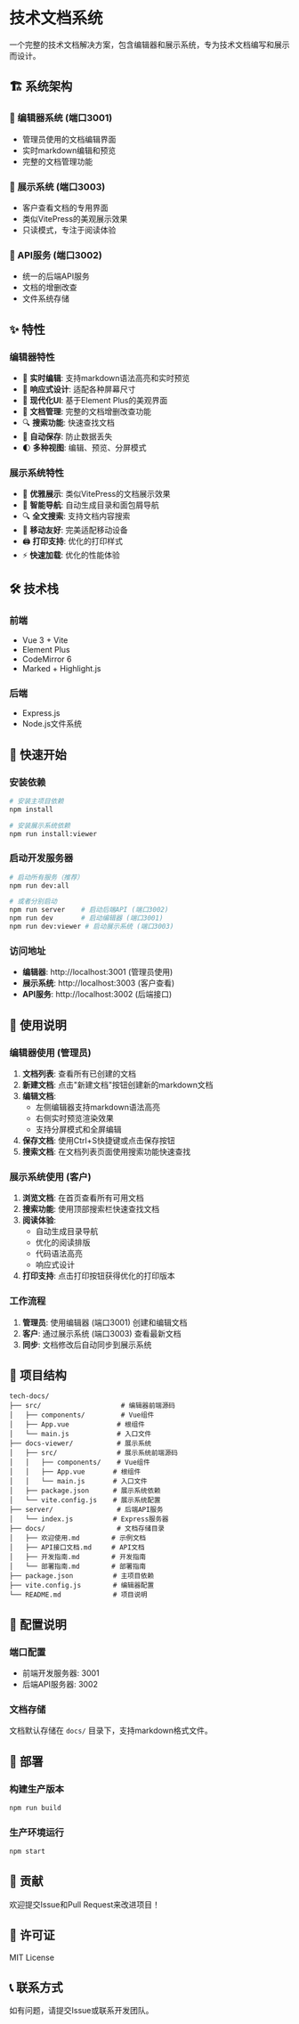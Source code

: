 # 技术文档系统

一个完整的技术文档解决方案，包含编辑器和展示系统，专为技术文档编写和展示而设计。

## 🏗️ 系统架构

### 📝 编辑器系统 (端口3001)
- 管理员使用的文档编辑界面
- 实时markdown编辑和预览
- 完整的文档管理功能

### 📖 展示系统 (端口3003)
- 客户查看文档的专用界面
- 类似VitePress的美观展示效果
- 只读模式，专注于阅读体验

### 🔧 API服务 (端口3002)
- 统一的后端API服务
- 文档的增删改查
- 文件系统存储

## ✨ 特性

### 编辑器特性
- 🚀 **实时编辑**: 支持markdown语法高亮和实时预览
- 📱 **响应式设计**: 适配各种屏幕尺寸
- 🎨 **现代化UI**: 基于Element Plus的美观界面
- 📁 **文档管理**: 完整的文档增删改查功能
- 🔍 **搜索功能**: 快速查找文档
- 💾 **自动保存**: 防止数据丢失
- 🌓 **多种视图**: 编辑、预览、分屏模式

### 展示系统特性
- 📖 **优雅展示**: 类似VitePress的文档展示效果
- 🧭 **智能导航**: 自动生成目录和面包屑导航
- 🔍 **全文搜索**: 支持文档内容搜索
- 📱 **移动友好**: 完美适配移动设备
- 🖨️ **打印支持**: 优化的打印样式
- ⚡ **快速加载**: 优化的性能体验

## 🛠️ 技术栈

### 前端
- Vue 3 + Vite
- Element Plus
- CodeMirror 6
- Marked + Highlight.js

### 后端
- Express.js
- Node.js文件系统

## 🚀 快速开始

### 安装依赖

```bash
# 安装主项目依赖
npm install

# 安装展示系统依赖
npm run install:viewer
```

### 启动开发服务器

```bash
# 启动所有服务（推荐）
npm run dev:all

# 或者分别启动
npm run server    # 启动后端API (端口3002)
npm run dev       # 启动编辑器 (端口3001)
npm run dev:viewer # 启动展示系统 (端口3003)
```

### 访问地址

- **编辑器**: http://localhost:3001 (管理员使用)
- **展示系统**: http://localhost:3003 (客户查看)
- **API服务**: http://localhost:3002 (后端接口)

## 📖 使用说明

### 编辑器使用 (管理员)

1. **文档列表**: 查看所有已创建的文档
2. **新建文档**: 点击"新建文档"按钮创建新的markdown文档
3. **编辑文档**: 
   - 左侧编辑器支持markdown语法高亮
   - 右侧实时预览渲染效果
   - 支持分屏模式和全屏编辑
4. **保存文档**: 使用Ctrl+S快捷键或点击保存按钮
5. **搜索文档**: 在文档列表页面使用搜索功能快速查找

### 展示系统使用 (客户)

1. **浏览文档**: 在首页查看所有可用文档
2. **搜索功能**: 使用顶部搜索栏快速查找文档
3. **阅读体验**: 
   - 自动生成目录导航
   - 优化的阅读排版
   - 代码语法高亮
   - 响应式设计
4. **打印支持**: 点击打印按钮获得优化的打印版本

### 工作流程

1. **管理员**: 使用编辑器 (端口3001) 创建和编辑文档
2. **客户**: 通过展示系统 (端口3003) 查看最新文档
3. **同步**: 文档修改后自动同步到展示系统

## 📁 项目结构

```
tech-docs/
├── src/                    # 编辑器前端源码
│   ├── components/         # Vue组件
│   ├── App.vue            # 根组件
│   └── main.js            # 入口文件
├── docs-viewer/           # 展示系统
│   ├── src/               # 展示系统前端源码
│   │   ├── components/    # Vue组件
│   │   ├── App.vue       # 根组件
│   │   └── main.js       # 入口文件
│   ├── package.json      # 展示系统依赖
│   └── vite.config.js    # 展示系统配置
├── server/                # 后端API服务
│   └── index.js          # Express服务器
├── docs/                  # 文档存储目录
│   ├── 欢迎使用.md        # 示例文档
│   ├── API接口文档.md     # API文档
│   ├── 开发指南.md        # 开发指南
│   └── 部署指南.md        # 部署指南
├── package.json          # 主项目依赖
├── vite.config.js        # 编辑器配置
└── README.md             # 项目说明
```

## 🔧 配置说明

### 端口配置
- 前端开发服务器: 3001
- 后端API服务器: 3002

### 文档存储
文档默认存储在 `docs/` 目录下，支持markdown格式文件。

## 🚀 部署

### 构建生产版本
```bash
npm run build
```

### 生产环境运行
```bash
npm start
```

## 🤝 贡献

欢迎提交Issue和Pull Request来改进项目！

## 📄 许可证

MIT License

## 📞 联系方式

如有问题，请提交Issue或联系开发团队。